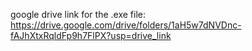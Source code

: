 google drive link for the .exe file: https://drive.google.com/drive/folders/1aH5w7dNVDnc-fAJhXtxRqldFp9h7FlPX?usp=drive_link
